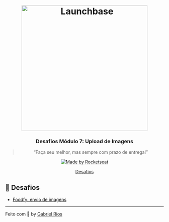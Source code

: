 <h1 align="center">
    <img alt="Launchbase" src="https://storage.googleapis.com/golden-wind/bootcamp-launchbase/logo.png" width="400px" />
</h1>

<h3 align="center">
  Desafios Módulo 7: Upload de Imagens
</h3>

<blockquote align="center">“Faça seu melhor, mas sempre com prazo de entrega!”</blockquote>

<p align="center">

  <a href="https://rocketseat.com.br">
    <img alt="Made by Rocketseat" src="https://img.shields.io/badge/made%20by-Rocketseat-%23F8952D">
  </a>

</p>

<p align="center">
  <a href="#rocket-desafios">Desafios</a>
</p>

## :rocket: Desafios

- [Foodfy: envio de imagens](https://github.com/grioos/bootcamp-launchbase/tree/master/fase-04/modulo07/envio-imagens-foodfy)

---

Feito com :black_heart: by [Gabriel Rios](https://www.linkedin.com/in/grioos/)
